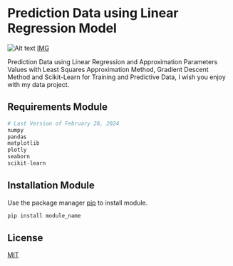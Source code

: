 # Prediction Data using Linear Regression Model
![Alt text](https://sp-ao.shortpixel.ai/client/to_webp,q_glossy,ret_img/https://wiglafjournal.com/wp-content/uploads/scatterplot_male_height_vs_weight_two.png)
[IMG](https://wiglafjournal.com/machine-learning-and-regression-analysis/)

Prediction Data using Linear Regression and Approximation Parameters Values with Least Squares Approximation Method, Gradient Descent Method and Scikit-Learn for Training and Predictive Data,
I wish you enjoy with my data project.


## Requirements Module

```python
# Last Version of February 28, 2024
numpy
pandas
matplotlib
plotly
seaborn
scikit-learn
```

## Installation Module

Use the package manager [pip](https://pypi.org/) to install module.

```bash
pip install module_name
```

## License

[MIT](https://mit-license.org/)
